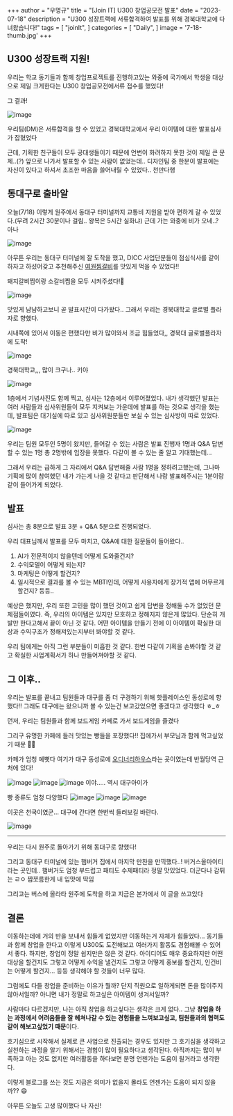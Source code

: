 +++
author = "우명규"
title = "[Join IT] U300 창업공모전 발표"
date = "2023-07-18"
description = "U300 성장트랙에 서류합격하여 발표를 위해 경북대학교에 다녀왔습니다!"
tags = [
    "joinIt",
]
categories = [
    "Daily",
]
image = '7-18-thumb.jpg'
+++

<!--more-->

## U300 성장트랙 지원!

우리는 학교 동기들과 함께 창업프로젝트를 진행하고있는 와중에 국가에서 학생을 대상으로 제일 크게한다는 U300 창업공모전에서류 접수를 했었다!

그 결과!

![image](https://github.com/myeongcode/blog/assets/67165016/5fbf34ae-2a40-40ff-8b8a-2a23fa783fdb)

우리팀(DM)은 서류합격을 할 수 있었고 경북대학교에서 우리 아이템에 대한 발표심사가 잡혔었다

근데, 기획한 친구들이 모두 공대생들이기 때문에 언변이 화려하지 못한 것이 제일 큰 문제..(?)
앞으로 나가서 발표할 수 있는 사람이 없었는데.. 디자인팀 중 한분이 발표에는 자신이 있다고 하셔서 초조한 마음을 쓸어내릴 수 있었다.. 천만다행

## 동대구로 출바알

오늘(7/18) 이렇게 원주에서 동대구 터미널까지 교통비 지원을 받아 편하게 갈 수 있었다.(무려 2시간 30분이나 걸림.. 왕복은 5시간 실화냐) 근데 가는 와중에 비가 오네..? 아나

![image](https://github.com/myeongcode/blog/assets/67165016/82864c2a-a2fc-43f5-8e39-3efb62082655)

아무튼 우리는 동대구 터미널에 잘 도착을 했고, DICC 사업단분들이 점심식사를 같이 하자고 하셨어갖고 추천해주신 [여원찜갈비](https://map.naver.com/v5/search/%EC%97%AC%EC%9B%90%EC%8B%9D%EB%8B%B9/place/16059877?placePath=%3Fentry=pll%26from=nx%26fromNxList=true)를 맛있게 먹을 수 있었다!!

돼지갈비찜이랑 소갈비찜을 모두 시켜주셨다!🤭

![image](https://github.com/myeongcode/blog/assets/67165016/30c3f1c5-2d4d-454c-a3e5-409c355a9e6a)

맛있게 냠냠하고보니 곧 발표시간이 다가왔다.. 그래서 우리는 경북대학교 글로벌 플라자로 향했다.

시내쪽에 있어서 이동은 편했다만 비가 많이와서 조금 힘들었다,,
경북대 글로벌플라자에 도착!

![image](https://github.com/myeongcode/blog/assets/67165016/1c437b63-c7fa-4246-b043-f84fd67d52f4)

경북대학교,,, 많이 크구나.. 키야

![image](https://github.com/myeongcode/blog/assets/67165016/8c8d229e-6868-4b4a-af61-d91b876e118d)

1층에서 기념사진도 함께 찍고, 심사는 12층에서 이루어졌었다. 내가 생각했던 발표는 여러 사람들과 심사위원들이 모두 지켜보는 가운데에 발표를 하는 것으로 생각을 했는데, 발표팀은 대기실에 따로 있고 심사위원분들만 보실 수 있는 심사방이 따로 있었다.

![image](https://github.com/myeongcode/blog/assets/67165016/00c0de0f-a2e6-4236-8bc6-1b5ac9975943)

우리는 팀원 모두인 5명이 왔지만, 들어갈 수 있는 사람은 발표 진행자 1명과 Q&A 답변할 수 있는 1명 총 2명밖에 입장을 못했다. 다같이 볼 수 있는 줄 알고 기대했는데...

그래서 우리는 급하게 그 자리에서 Q&A 답변해줄 사람 1명을 정하려고했는데, 그나마 기획에 많이 참여했던 내가 가는게 나을 것 같다고 판단해서 나랑 발표해주시는 1분이랑 같이 들어가게 되었다.

## 발표

심사는 총 8분으로 발표 3분 + Q&A 5분으로 진행되었다.

우리 대표님께서 발표를 모두 마치고, Q&A에 대한 질문들이 들어왔다..

1. AI가 전문적이지 않을텐데 어떻게 도와줄건지?
2. 수익모델이 어떻게 되는지?
3. 마케팅은 어떻게 할건지?
4. 일시적으로 결과를 볼 수 있는 MBTI인데, 어떻게 사용자에게 장기적 앱에 머무르게 할건지?
   등등..

예상은 했지만, 우리 또한 고민을 많이 했던 것이고 쉽게 답변을 정해둘 수가 없었던 문제점들이였다.
즉, 우리의 아이템은 있지만 모호하고 정해지지 않은게 많았다.
단순히 개발만 한다고해서 끝이 아닌 것 같다. 어떤 아이템을 만들기 전에 이 아이템이 확실한 대상과 수익구조가 정해져있는지부터 봐야할 것 같다.

우리 팀에게는 아직 그런 부분들이 미흡한 것 같다. 한번 다같이 기획을 손봐야할 것 같고 확실한 사업계획서가 하나 만들어져야할 것 같다.

## 그 이후..

우리는 발표를 끝내고 팀원들과 대구를 좀 더 구경하기 위해 핫플레이스인 동성로에 향했다!! 그래도 대구에는 왔으니까 볼 수 있는건 보고갔었으면 좋겠다고 생각했다 ㅎ\_ㅎ

먼저, 우리는 팀원들과 함께 보드게임 카페로 가서 보드게임을 즐겼다

그리구 유명한 카페에 들러 맛있는 빵들을 포장했다!! 집에가서 부모님과 함께 먹고싶었기 때문 🤭🤭

카페가 엄청 예뻣다 여기가 대구 동성로에 [오디너리하우스](https://map.naver.com/v5/entry/place/1378353222?lng=128.59591156655006&lat=35.86707501078052&placePath=%2Fhome&entry=plt)라는 곳이였는데 반월당역 근처에 있다!

![image](https://github.com/myeongcode/blog/assets/67165016/682093c7-aae0-4f86-92e2-18d8da6efab3)
![image](https://github.com/myeongcode/blog/assets/67165016/3824f792-a14b-4a3a-8813-d5eaed1a666c)
![image](https://github.com/myeongcode/blog/assets/67165016/ab204f31-a4a2-41bd-aeee-92e7cd687ee3)
이야..... 역시 대구아이가

빵 종류도 엄청 다양했다
![image](https://github.com/myeongcode/blog/assets/67165016/5d625cab-e1e0-4015-ba9d-e0cfd101c23e)
![image](https://github.com/myeongcode/blog/assets/67165016/09c121d0-f578-4c36-97d2-2d0f63b27c34)
![image](https://github.com/myeongcode/blog/assets/67165016/f5011c41-d582-4623-a841-fe97d52b8784)

이곳은 천국이였군... 대구에 간다면 한번씩 들러보길 바란다.

![image](https://github.com/myeongcode/blog/assets/67165016/57760045-6047-464e-8356-6e988751d6c9)

---

우리는 다시 원주로 돌아가기 위해 동대구로 향했다!

그리고 동대구 터미널에 있는 햄버거 집에서 마지막 만찬을 만끽했다..!
버거스올마이티라는 곳인데.. 햄버거도 엄청 부드럽고 패티도 수제패티라 정말 맛있었다. 더군다나 감튀는 ㄹㅇ 짭쪼름한게 내 입맛에 딱임

그리고는 버스에 올라타 원주에 도착을 하고 지금은 본가에서 이 글을 쓰고있다

## 결론

이동하는데에 거의 반을 보내서 힘들게 없었지만 이동하는거 자체가 힘들었다...
동기들과 함께 창업을 한다고 이렇게 U300도 도전해보고 여러가지 활동도 경험해볼 수 있어서 좋다.
하지만, 창업이 정말 쉽지만은 않은 것 같다. 아이디어도 매우 중요하지만 어떤 대상을 할건지도 그렇고 어떻게 수익을 낼건지도 그렇고 어떻게 홍보를 할건지, 인건비는 어떻게 할건지... 등등 생각해야 할 것들이 너무 많다.

그럼에도 다들 창업을 준비하는 이유가 뭘까?
단지 직원으로 일하게되면 돈을 많이주지 않아서일까? 아니면 내가 정말로 하고싶은 아이템이 생겨서일까?

사람마다 다르겠지만, 나는 아직 창업을 하고싶다는 생각은 크게 없다.. 그냥 **창업을 하는 과정에서 어려움들을 잘 헤쳐나갈 수 있는 경험들을 느껴보고싶고, 팀원들과의 협력도 같이 해보고싶었기 때문**이다.

호기심으로 시작해서 실제로 큰 사업으로 진출되는 경우도 있지만 그 호기심을 생각하고 실천하는 과정을 알기 위해서는 경험이 많이 필요하다고 생각된다. 아직까지는 많이 부족하고 아는 것도 없지만 여러활동을 하다보면 분명 언젠가는 도움이 될거라고 생각한다.

이렇게 블로그를 쓰는 것도 지금은 의미가 없을지 몰라도 언젠가는 도움이 되지 않을까?? 😄

아무튼 오늘도 고생 많이했다 나 자신!

